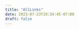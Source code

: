 ```yaml
---
title: "AllLinks"
date: 2023-07-23T19:34:45-07:00
draft: false
--- 
```



[Welcome]: https://github.com/ppalermo/digitowl.io/blob/main/digitowl.io/static/_media/owls.jpg?raw=true

